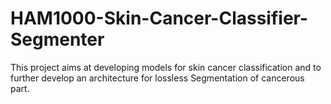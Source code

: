 # HAM1000-Skin-Cancer-Classifier-Segmenter
This project aims at developing models for skin cancer classification and to further develop an architecture for lossless Segmentation of cancerous part.
